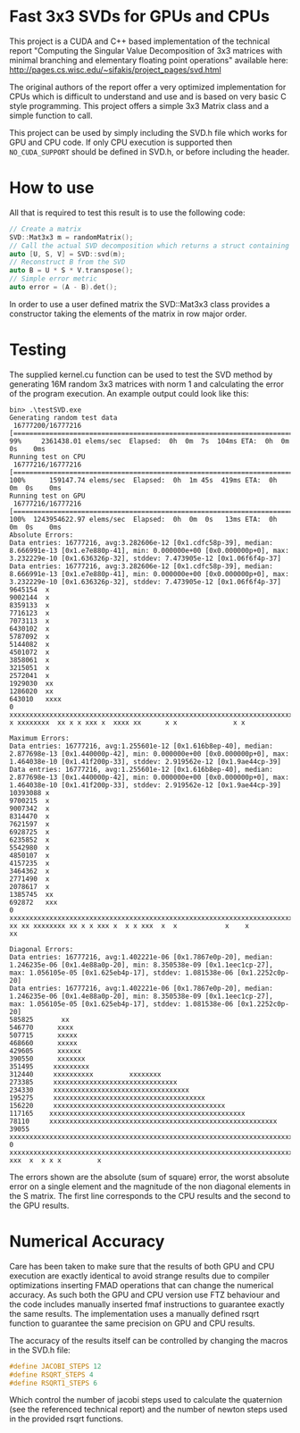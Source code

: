 # Fast 3x3 SVDs for GPUs and CPUs
This project is a CUDA and C++ based implementation of the technical report "Computing the Singular Value Decomposition of 3x3 matrices with minimal branching and elementary floating point operations" available here: http://pages.cs.wisc.edu/~sifakis/project_pages/svd.html

The original authors of the report offer a very optimized implementation for CPUs which is difficult to understand and use and is based on very basic C style programming. This project offers a simple 3x3 Matrix class and a simple function to call.

This project can be used by simply including the SVD.h file which works for GPU and CPU code. If only CPU execution is supported then `NO_CUDA_SUPPORT` should be defined in SVD.h, or before including the header.

# How to use
All that is required to test this result is to use the following code:
```cpp
// Create a matrix
SVD::Mat3x3 m = randomMatrix();
// Call the actual SVD decomposition which returns a struct containing the 3 calculated matrices U, S, V
auto [U, S, V] = SVD::svd(m);
// Reconstruct B from the SVD
auto B = U * S * V.transpose();
// Simple error metric
auto error = (A - B).det();
```
In order to use a user defined matrix the SVD::Mat3x3 class provides a constructor taking the elements of the matrix in row major order.

# Testing
The supplied kernel.cu function can be used to test the SVD method by generating 16M random 3x3 matrices with norm 1 and calculating the error of the program execution. An example output could look like this:
```
bin> .\testSVD.exe
Generating random test data
 16777200/16777216 [=======================================================================================================================>]  99%     2361438.01 elems/sec  Elapsed:  0h  0m  7s  104ms ETA:  0h  0m  0s    0ms
Running test on CPU
 16777216/16777216 [========================================================================================================================] 100%      159147.74 elems/sec  Elapsed:  0h  1m 45s  419ms ETA:  0h  0m  0s    0ms
Running test on GPU
 16777216/16777216 [========================================================================================================================] 100%  1243954622.97 elems/sec  Elapsed:  0h  0m  0s   13ms ETA:  0h  0m  0s    0ms
Absolute Errors:
Data entries: 16777216, avg:3.282606e-12 [0x1.cdfc58p-39], median: 8.666991e-13 [0x1.e7e880p-41], min: 0.000000e+00 [0x0.000000p+0], max: 3.232229e-10 [0x1.636326p-32], stddev: 7.473905e-12 [0x1.06f6f4p-37]
Data entries: 16777216, avg:3.282606e-12 [0x1.cdfc58p-39], median: 8.666991e-13 [0x1.e7e880p-41], min: 0.000000e+00 [0x0.000000p+0], max: 3.232229e-10 [0x1.636326p-32], stddev: 7.473905e-12 [0x1.06f6f4p-37]
9645154  x
9002144  x
8359133  x
7716123  x
7073113  x
6430102  x
5787092  x
5144082  x
4501072  x
3858061  x
3215051  x
2572041  x
1929030  xx
1286020  xx
643010   xxxx
0        xxxxxxxxxxxxxxxxxxxxxxxxxxxxxxxxxxxxxxxxxxxxxxxxxxxxxxxxxxxxxxxxxxxxxxxxxxxxxxxxxxxxxxxxxxxxxxxxxxxxxxxxxxxxxxxxxxxxxxxxxxxxxxxxxxxxxxxxxxxx x xxxxxxxx  xx x x xxx x  xxxx xx      x x              x x

Maximum Errors:
Data entries: 16777216, avg:1.255601e-12 [0x1.616b8ep-40], median: 2.877698e-13 [0x1.440000p-42], min: 0.000000e+00 [0x0.000000p+0], max: 1.464038e-10 [0x1.41f200p-33], stddev: 2.919562e-12 [0x1.9ae44cp-39]
Data entries: 16777216, avg:1.255601e-12 [0x1.616b8ep-40], median: 2.877698e-13 [0x1.440000p-42], min: 0.000000e+00 [0x0.000000p+0], max: 1.464038e-10 [0x1.41f200p-33], stddev: 2.919562e-12 [0x1.9ae44cp-39]
10393088 x
9700215  x
9007342  x
8314470  x
7621597  x
6928725  x
6235852  x
5542980  x
4850107  x
4157235  x
3464362  x
2771490  x
2078617  x
1385745  xx
692872   xxx
0        xxxxxxxxxxxxxxxxxxxxxxxxxxxxxxxxxxxxxxxxxxxxxxxxxxxxxxxxxxxxxxxxxxxxxxxxxxxxxxxxxxxxxxxxxxxxxxxxxxxxxxxxxxxxxxx xx xx xxxxxxxx xx x x xxx x  x x xxx  x  x            x    x                          xx

Diagonal Errors:
Data entries: 16777216, avg:1.402221e-06 [0x1.7867e0p-20], median: 1.246235e-06 [0x1.4e88a0p-20], min: 8.350538e-09 [0x1.1eec1cp-27], max: 1.056105e-05 [0x1.625eb4p-17], stddev: 1.081538e-06 [0x1.2252c0p-20]
Data entries: 16777216, avg:1.402221e-06 [0x1.7867e0p-20], median: 1.246235e-06 [0x1.4e88a0p-20], min: 8.350538e-09 [0x1.1eec1cp-27], max: 1.056105e-05 [0x1.625eb4p-17], stddev: 1.081538e-06 [0x1.2252c0p-20]
585825       xx
546770      xxxx
507715      xxxxx
468660      xxxxx
429605      xxxxxx
390550      xxxxxxx
351495     xxxxxxxxx
312440     xxxxxxxxxx         xxxxxxxx
273385     xxxxxxxxxxxxxxxxxxxxxxxxxxxxxxx
234330     xxxxxxxxxxxxxxxxxxxxxxxxxxxxxxxxxx
195275     xxxxxxxxxxxxxxxxxxxxxxxxxxxxxxxxxxxxxx
156220     xxxxxxxxxxxxxxxxxxxxxxxxxxxxxxxxxxxxxxxxxxx
117165    xxxxxxxxxxxxxxxxxxxxxxxxxxxxxxxxxxxxxxxxxxxxxxxxx
78110     xxxxxxxxxxxxxxxxxxxxxxxxxxxxxxxxxxxxxxxxxxxxxxxxxxxxxxxxx
39055     xxxxxxxxxxxxxxxxxxxxxxxxxxxxxxxxxxxxxxxxxxxxxxxxxxxxxxxxxxxxxxxxxxxxxxxx
0        xxxxxxxxxxxxxxxxxxxxxxxxxxxxxxxxxxxxxxxxxxxxxxxxxxxxxxxxxxxxxxxxxxxxxxxxxxxxxxxxxxxxxxxxxxxxxxxxxxxxxxxxxxxxxxxxxxxxxxxxxxxxxxxxxxxxxxxxxxxxxxxxxxxxxxxxxxxxxxxxxxxxxxxxxxxxxxxx xxx  x  x x x         x
```
The errors shown are the absolute (sum of square) error, the worst absolute error on a single element and the magnitude of the non diagonal elements in the S matrix. The first line corresponds to the CPU results and the second to the GPU results.

# Numerical Accuracy
Care has been taken to make sure that the results of both GPU and CPU execution are exactly identical to avoid strange results due to compiler optimizations inserting FMAD operations that can change the numerical accuracy. As such both the GPU and CPU version use FTZ behaviour and the code includes manually inserted fmaf instructions to guarantee exactly the same results. The implementation uses a manually defined rsqrt function to guarantee the same precision on GPU and CPU results.

The accuracy of the results itself can be controlled by changing the macros in the SVD.h file:
```cpp
#define JACOBI_STEPS 12
#define RSQRT_STEPS 4
#define RSQRT1_STEPS 6
```
Which control the number of jacobi steps used to calculate the quaternion (see the referenced technical report) and the number of newton steps used in the provided rsqrt functions. 

